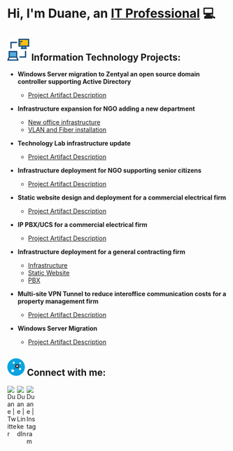 # Hi, I'm Duane, an [IT Professional](https://www.linkedin.com/in/duane-george) :computer:
## <img width= "50px" src="assets/networking-monitor.svg" /> Information Technology Projects:
- **Windows Server migration to Zentyal an open source domain controller supporting Active Directory**
  - [Project Artifact Description](https://github.com/duanewg/project-page)

- **Infrastructure expansion for NGO adding a new department**
    - [New office infrastructure](https://github.com/duanewg/project-page)
    - [VLAN and Fiber installation](https://github.com/duanewg/project-page)

- **Technology Lab infrastructure update**
    - [Project Artifact Description](https://github.com/duanewg/project-page)

- **Infrastructure deployment for NGO supporting senior citizens**
  - [Project Artifact Description](https://github.com/duanewg/project-page)

- **Static website design and deployment for a commercial electrical firm**
  - [Project Artifact Description](https://github.com/duanewg/project-page)

- **IP PBX/UCS for a commercial electrical firm**
  - [Project Artifact Description](https://github.com/duanewg/project-page)

- **Infrastructure deployment for a general contracting firm**
  - [Infrastructure](https://github.com/duanewg/project-page)
  - [Static Website](https://github.com/duanewg/project-page)
  - [PBX](https://github.com/duanewg/project-page)

- **Multi-site VPN Tunnel to reduce interoffice communication costs for a property management firm**
    - [Project Artifact Description](https://github.com/duanewg/project-page)

- **Windows Server Migration**
  - [Project Artifact Description](https://github.com/duanewg/project-page)

<h2> <img width="40px" src="assets/connect.svg" /> Connect with me:</h2>

[<img align="left" alt="Duane | Twitter" width="22px" src="https://skillicons.dev/icons?i=twitter" />][twitter]
[<img align="left" alt="Duane | LinkedIn" width="22px" src="https://skillicons.dev/icons?i=linkedin" />][linkedin]
[<img align="left" alt="Duane | Instagram" width="22px" src="https://skillicons.dev/icons?i=instagram" />][instagram]

[twitter]: https://twitter.com/duanegeorge
[instagram]: https://www.instagram.com/twinbrodarkdg
[linkedin]: https://linkedin.com/in/duane-george

